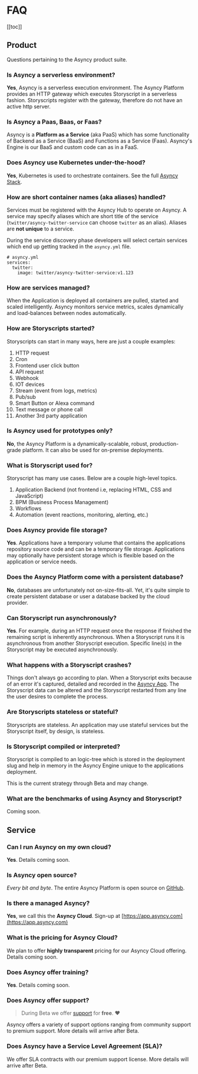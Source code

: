 # FAQ

[[toc]]

## Product

Questions pertaining to the Asyncy product suite.

### Is Asyncy a serverless environment?

**Yes**, Asyncy is a serverless execution environment. The Asyncy Platform provides an HTTP gateway which executes Storyscript in a serverless fashion. Storyscripts register with the gateway, therefore do not have an active http server.

### Is Asyncy a Paas, Baas, or Faas?

Asyncy is a **Platform as a Service** (aka PaaS) which has some functionality of Backend as a Service (BaaS) and Functions as a Service (Faas). Asyncy's Engine is our BaaS and custom code can as in a FaaS.

### Does Asyncy use Kubernetes under-the-hood?

**Yes**, Kubernetes is used to orchestrate containers. See the full [Asyncy Stack](https://asyncy.com/platform#stack).

### How are short container names (aka aliases) handled?

Services must be registered with the Asyncy Hub to operate on Asyncy. A service may specify aliases which are short title of the service (`twitter/asyncy-twitter-service` can choose `twitter` as an alias). Aliases are **not unique** to a service.

During the service discovery phase developers will select certain services which end up getting tracked in the `asyncy.yml` file.

```yaml{3,4}
# asyncy.yml
services:
  twitter:
    image: twitter/asyncy-twitter-service:v1.123
```

### How are services managed?

When the Application is deployed all containers are pulled, started and scaled intelligently. Asyncy monitors service metrics, scales dynamically and load-balances between nodes automatically.

### How are Storyscripts started?

Storyscripts can start in many ways, here are just a couple examples:

1. HTTP request
1. Cron
1. Frontend user click button
1. API request
1. Webhook
1. IOT devices
1. Stream (event from logs, metrics)
1. Pub/sub
1. Smart Button or Alexa command
1. Text message or phone call
1. Another 3rd party application

### Is Asyncy used for prototypes only?

**No**, the Asyncy Platform is a dynamically-scalable, robust, production-grade platform. It can also be used for on-premise deployments.

### What is Storyscript used for?

Storyscript has many use cases. Below are a couple high-level topics.

1. Application Backend (not frontend i.e, replacing HTML, CSS and JavaScript)
1. BPM (Business Process Management)
1. Workflows
1. Automation (event reactions, monitoring, alerting, etc.)

### Does Asyncy provide file storage?

**Yes**. Applications have a temporary volume that contains the applications repository source code and can be a temporary file storage. Applications may optionally have persistent storage which is flexible based on the application or service needs.

### Does the Asyncy Platform come with a persistent database?

**No**, databases are unfortunately not on-size-fits-all. Yet, it's quite simple to create persistent database or user a database backed by the cloud provider.

### Can Storyscript run asynchronously?

**Yes**. For example, during an HTTP request once the response if finished the remaining script is inherently asynchronous. When a Storyscript runs it is asynchronous from another Storyscript execution. Specific line(s) in the Storyscript may be executed asynchronously.

### What happens with a Storyscript crashes?

Things don't always go according to plan. When a Storyscript exits because of an error it's captured, detailed and recorded in the [Asyncy App](https://app.asyncy.com). The Storyscript data can be altered and the Storyscript restarted from any line the user desires to complete the process.

### Are Storyscripts stateless or stateful?

Storyscripts are stateless. An application may use stateful services but the Storyscript itself, by design, is stateless.

### Is Storyscript compiled or interpreted?

Storyscript is compiled to an logic-tree which is stored in the deployment slug and help in memory in the Asyncy Engine unique to the applications deployment.

This is the current strategy through Beta and may change.

### What are the benchmarks of using Asyncy and Storyscript?

Coming soon.

## Service

### Can I run Asyncy on my own cloud?

**Yes**. Details coming soon.

### Is Asyncy open source?

*Every bit and byte*. The entire Asyncy Platform is open source on [GitHub](https://github.com/asyncy).

### Is there a managed Asyncy?

**Yes**, we call this the **Asyncy Cloud**. Sign-up at [https://app.asyncy.com](https://app.asyncy.com)

### What is the pricing for Asyncy Cloud?

We plan to offer **highly transparent** pricing for our Asyncy Cloud offering. Details coming soon.

### Does Asyncy offer training?

**Yes**. Details coming soon.

### Does Asyncy offer support?

> During Beta we offer [support](/support/) for **free**. :heart:

Asyncy offers a variety of support options ranging from community support to premium support. More details will arrive after Beta.

### Does Asyncy have a Service Level Agreement (SLA)?

We offer SLA contracts with our premium support license. More details will arrive after Beta.
